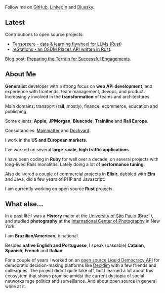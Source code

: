 Follow me on [GitHub](https://github.com/oliverbarnes), [LinkedIn](https://www.linkedin.com/in/oliverbarnes/) and [Bluesky](https://bsky.app/profile/oliverbarnes.dev).

## Latest

Contributions to open source projects:
- [Tensorzero - data & learning flywheel for LLMs (Rust)](https://github.com/tensorzero/tensorzero)
- [reStations - an OSDM Places API written in Rust](https://github.com/oliverbarnes/reStations).

Blog post: [Preparing the Terrain for Successful Engagements](https://mainmatter.com/blog/2024/07/29/preparing-the-terrain-for-successful-engagements/).


## About Me

**Generalist** developer with a strong focus on **web API development**, and experience with frontends, team management, devops, and product. Increasingly involved in the **transformation** of teams and architectures.

Main domains: transport (**rail**, mostly), finance, ecommerce, education and publishing.

Some clients: **Apple**, **JPMorgan**, **Bluecode**, **Trainline** and **Rail Europe**.

Consultancies: [Mainmatter](https://mainmatter.com/) and [Dockyard](https://dockyard.com/).

I work in the **US and European markets**.

I've worked on several **large-scale, high traffic applications**.

I have been coding in **Ruby** for well over a decade, on several projects with long-lived Rails monoliths. Lately doing a lot of **performance tuning**.

Also delivered a couple of commercial projects in **Elixir**, dabbled with **Elm** and Java, did a few years of PHP and Javascript.

I am currently working on open source **Rust** projects.

## What else...

In a past life I was a **History** major at the [University of São Paulo](https://www5.usp.br/) (Brazil), and studied **photography** at the [International Center of Photography](https://www.icp.org/) in New York.

I am **Brazilian/American**, binational.

Besides **native English and Portuguese**, I speak (passable) **Catalan**, **Spanish**, **French** and **Italian**.

For a couple of years I worked on an [open source Liquid Democracy API](https://github.com/liquidvotingio/api) for democratic decision-making platforms like [Decidim](https://decidim.org/) with a few friends and colleagues. The project didn't quite take off, but I learned a lot about this ecosystem that shows promise amidst the current dystopia of social-networks rage politics and surveillance. And about open source in general while at it.
